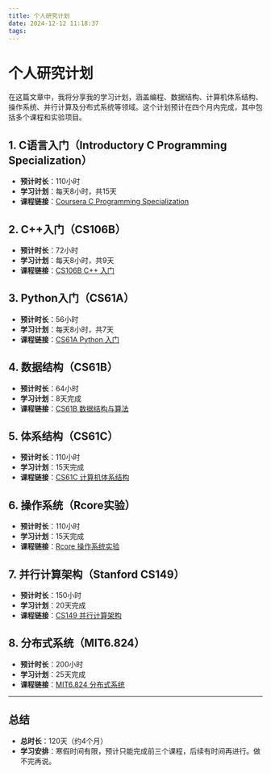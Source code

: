 ```yaml
---
title: 个人研究计划
date: 2024-12-12 11:18:37
tags:
---
```


# 个人研究计划

在这篇文章中，我将分享我的学习计划，涵盖编程、数据结构、计算机体系结构、操作系统、并行计算及分布式系统等领域。这个计划预计在四个月内完成，其中包括多个课程和实验项目。

## 1. C语言入门（Introductory C Programming Specialization）
- **预计时长**：110小时  
- **学习计划**：每天8小时，共15天  
- **课程链接**：[Coursera C Programming Specialization](https://www.coursera.org/specializations/c-programming)

## 2. C++入门（CS106B）
- **预计时长**：72小时  
- **学习计划**：每天8小时，共9天  
- **课程链接**：[CS106B C++ 入门](https://csdiy.wiki/%E7%BC%96%E7%A8%8B%E5%85%A5%E9%97%A8/cpp/CS106B_CS106X/#_1)

## 3. Python入门（CS61A）
- **预计时长**：56小时  
- **学习计划**：每天8小时，共7天  
- **课程链接**：[CS61A Python 入门](https://csdiy.wiki/%E7%BC%96%E7%A8%8B%E5%85%A5%E9%97%A8/Python/CS61A/#_1)

## 4. 数据结构（CS61B）
- **预计时长**：64小时  
- **学习计划**：8天完成  
- **课程链接**：[CS61B 数据结构与算法](https://csdiy.wiki/%E6%95%B0%E6%8D%AE%E7%BB%93%E6%9E%84%E4%B8%8E%E7%AE%97%E6%B3%95/CS61B/#_1)

## 5. 体系结构（CS61C）
- **预计时长**：110小时  
- **学习计划**：15天完成  
- **课程链接**：[CS61C 计算机体系结构](https://csdiy.wiki/%E4%BD%93%E7%B3%BB%E7%BB%93%E6%9E%84/CS61C/)

## 6. 操作系统（Rcore实验）
- **预计时长**：110小时  
- **学习计划**：15天完成  
- **课程链接**：[Rcore 操作系统实验](https://learningos.cn/rCore-Tutorial-Guide-2023A/)

## 7. 并行计算架构（Stanford CS149）
- **预计时长**：150小时  
- **学习计划**：20天完成  
- **课程链接**：[CS149 并行计算架构](https://csdiy.wiki/%E5%B9%B6%E8%A1%8C%E4%B8%8E%E5%88%86%E5%B8%83%E5%BC%8F%E7%B3%BB%E7%BB%9F/CS149/)

## 8. 分布式系统（MIT6.824）
- **预计时长**：200小时  
- **学习计划**：25天完成  
- **课程链接**：[MIT6.824 分布式系统](https://csdiy.wiki/%E5%B9%B6%E8%A1%8C%E4%B8%8E%E5%88%86%E5%B8%83%E5%BC%8F%E7%B3%BB%E7%BB%9F/MIT6.824/)

---

## 总结

- **总时长**：120天（约4个月）
- **学习安排**：寒假时间有限，预计只能完成前三个课程，后续有时间再进行。做不完再说。
